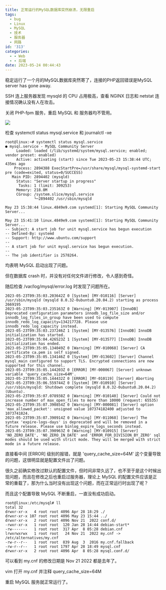 ```yaml
---
title: 正常运行的MySQL数据库突然崩溃，无限重启
tags:
  - bug
  - Linux
  - MySQL
  - 技术
  - 服务器
  - 网路
id: '313'
categories:
  - - Web
  - - 后端
date: 2023-05-24 00:44:43
---
```


稳定运行了一个月的MySQL数据库突然寄了，连接的PHP返回错误是MySQL server has gone away.

SSH 连上服务器发现 mysqld 的 CPU 占用极高，查看 NGINX 日志和 netstat 连接情况确认没有人在攻击。

关闭 PHP-fpm 服务，重启 MySQL 和 服务器均不管用。

![](https://blog.imwcr.cn/wp-content/uploads/2023/05/8d1e05b8964b910ec378f9c9743e9f6.png)

检查 systemctl status mysql.service 和 journalctl -xe

```
root@linux:~# systemctl status mysql.service
● mysql.service - MySQL Community Server
     Loaded: loaded (/lib/systemd/system/mysql.service; enabled; vendor preset: enabled)
     Active: activating (start) since Tue 2023-05-23 15:38:44 UTC; 435ms ago
    Process: 2894388 ExecStartPre=/usr/share/mysql/mysql-systemd-start pre (code=exited, status=0/SUCCESS)
   Main PID: 2894402 (mysqld)
     Status: "Server startup in progress"
      Tasks: 1 (limit: 309253)
     Memory: 218.0M
     CGroup: /system.slice/mysql.service
             └─2894402 /usr/sbin/mysqld

May 23 15:38:44 linux.4849e9.com systemd[1]: Starting MySQL Community Server...
```

```
May 23 15:41:10 linux.4849e9.com systemd[1]: Starting MySQL Community Server...
-- Subject: A start job for unit mysql.service has begun execution
-- Defined-By: systemd
-- Support: http://www.ubuntu.com/support
-- 
-- A start job for unit mysql.service has begun execution.
-- 
-- The job identifier is 2578264.
```

均表明 MySQL 启动出现了问题。

但在数据库 crash 时，并没有对任何文件进行修改，令人感到奇怪。

随后检查 /var/log/mysql/error.log 时发现了问题所在。

```
2023-05-23T09:35:03.203642Z 0 [System] [MY-010116] [Server] /usr/sbin/mysqld (mysqld 8.0.32-0ubuntu0.20.04.2) starting as process 2669195
2023-05-23T09:35:03.235163Z 0 [Warning] [MY-013907] [InnoDB] Deprecated configuration parameters innodb_log_file_size and/or innodb_log_files_in_group have been used to compute innodb_redo_log_capacity=134217728. Please use innodb_redo_log_capacity instead.
2023-05-23T09:35:03.237246Z 1 [System] [MY-013576] [InnoDB] InnoDB initialization has started.
2023-05-23T09:35:04.426523Z 1 [System] [MY-013577] [InnoDB] InnoDB initialization has ended.
2023-05-23T09:35:05.134049Z 0 [Warning] [MY-010068] [Server] CA certificate ca.pem is self signed.
2023-05-23T09:35:05.134146Z 0 [System] [MY-013602] [Server] Channel mysql_main configured to support TLS. Encrypted connections are now supported for this channel.
2023-05-23T09:35:05.144203Z 0 [ERROR] [MY-000067] [Server] unknown variable 'query_cache_size=64M'.
2023-05-23T09:35:05.144432Z 0 [ERROR] [MY-010119] [Server] Aborting
2023-05-23T09:35:06.559744Z 0 [System] [MY-010910] [Server] /usr/sbin/mysqld: Shutdown complete (mysqld 8.0.32-0ubuntu0.20.04.2)  (Ubuntu).
2023-05-23T09:35:07.078938Z 0 [Warning] [MY-010140] [Server] Could not increase number of max_open_files to more than 10000 (request: 65535)
2023-05-23T09:35:07.390854Z 0 [Warning] [MY-000081] [Server] option 'max_allowed_packet': unsigned value 107374182400 adjusted to 1073741824.
2023-05-23T09:35:07.390914Z 0 [Warning] [MY-011068] [Server] The syntax 'expire-logs-days' is deprecated and will be removed in a future release. Please use binlog_expire_logs_seconds instead.
2023-05-23T09:35:07.390963Z 0 [Warning] [MY-010915] [Server] 'NO_ZERO_DATE', 'NO_ZERO_IN_DATE' and 'ERROR_FOR_DIVISION_BY_ZERO' sql modes should be used with strict mode. They will be merged with strict mode in a future release.
```

直接看中间 \[ERROR\] 级别的报错，就是 'query\_cache\_size=64M' 这个变量导致的问题，这很明显就是配置文件出了问题。

很久之前确实修改过默认的配置文件，但时间非常久远了，也不至于是这个时候出现问题，而且在修改之后也重启过服务器，理论上 MySQL 的配置文件应该是正常的重载了，那为什么当时没有出现这个问题，而在正常运行时出现了呢？

而且这个配置导致 MySQL 不断重启，一直没有成功启动。

```
root@linux:/etc/mysql# ll
total 32
drwxr-xr-x   4 root root 4096 Apr 28 18:29 ./
drwxr-xr-x 107 root root 4096 May 23 15:44 ../
drwxr-xr-x   2 root root 4096 Nov 21  2022 conf.d/
-rwxr-xr-x   1 root root  120 Jan 28 14:44 debian-start*
-rw-------   1 root root  317 Apr  8 05:28 debian.cnf
lrwxrwxrwx   1 root root   24 Nov 21  2022 my.cnf -> /etc/alternatives/my.cnf
-rw-r--r--   1 root root  839 Aug  3  2016 my.cnf.fallback
-rw-r--r--   1 root root 1797 Apr 28 18:49 mysql.cnf
drwxr-xr-x   2 root root 4096 Apr  8 05:28 mysql.conf.d/
```

可以看到 my.cnf 的修改日期是 Nov 21 2022 都是去年了。

vim 打开 my.cnf 并注释 query\_cache\_size=64M

重启 MySQL 服务就正常运行了。